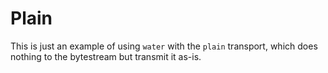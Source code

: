 # Plain

This is just an example of using `water` with the `plain` transport, which does nothing to the bytestream but transmit it as-is.
